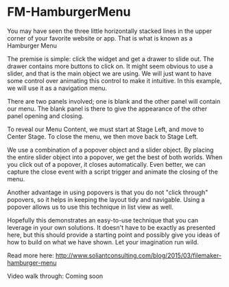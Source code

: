 FM-HamburgerMenu
===========
You may have seen the three little horizontally stacked lines in the upper corner of your favorite website or app. That is what is known as a Hamburger Menu

The premise is simple: click the widget and get a drawer to slide out. The drawer contains more buttons to click on. It might seem obvious to use a slider, and that is the main object we are using. We will just want to have some control over animating this control to make it intuitive. In this example, we will use it as a navigation menu.

There are two panels involved; one is blank and the other panel will contain our menu. The blank panel is there to give the appearance of the other panel opening and closing.

To reveal our Menu Content, we must start at Stage Left, and move to Center Stage. To close the menu, we then move back to Stage Left.

We use a combination of a popover object and a slider object. By placing the entire slider object into a popover, we get the best of both worlds. When you click out of a popover, it closes automatically. Even better, we can capture the close event with a script trigger and animate the closing of the menu.

Another advantage in using popovers is that you do not "click through" popovers, so it helps in keeping the layout tidy and navigable. Using a popover allows us to use this technique in list view as well.

Hopefully this demonstrates an easy-to-use technique that you can leverage in your own solutions. It doesn't have to be exactly as presented here, but this should provide a starting point and possibly give you ideas of how to build on what we have shown. Let your imagination run wild.


Read more here:
http://www.soliantconsulting.com/blog/2015/03/filemaker-hamburger-menu

Video walk through:
Coming soon
